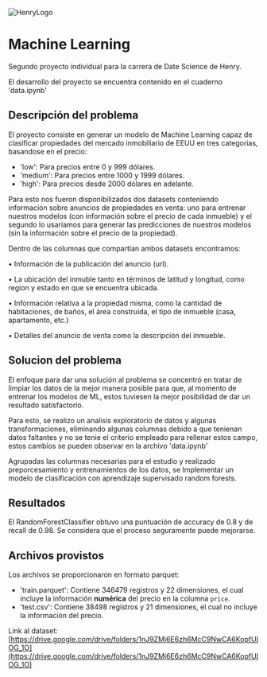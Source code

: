 ![HenryLogo](https://d31uz8lwfmyn8g.cloudfront.net/Assets/logo-henry-white-lg.png)

# Machine Learning

Segundo proyecto individual para la carrera de Date Science de Henry.

El desarrollo del proyecto se encuentra contenido en el cuaderno 'data.ipynb'

## Descripción del problema

El proyecto consiste en generar un modelo de Machine Learning capaz de clasificar propiedades del mercado inmobiliario de EEUU en tres categorias, basandose en el precio:

* 'low': Para precios entre 0 y 999 dólares.
* 'medium': Para precios entre 1000 y 1999 dólares.
* 'high': Para precios desde 2000 dólares en adelante.

Para esto nos fueron disponibilizados dos datasets conteniendo información sobre anuncios de propiedades en venta: uno para entrenar nuestros modelos (con información sobre el precio de cada inmueble) y el segundo lo usaríamos para generar las predicciones de nuestros modelos (sin la información sobre el precio de la propiedad).

Dentro de las columnas que compartían ambos datasets encontramos:

• Información de la  publicación del anuncio (url).

• La ubicación del inmuble tanto en términos de latitud y longitud, como region y estado en que se encuentra ubicada.

• Información relativa a la propiedad misma, como la cantidad de habitaciones, de baños, el área construida, el tipo de inmueble (casa, apartamento, etc.)

• Detalles del anuncio de venta como la descripción del inmueble.

## Solucion del problema

El enfoque para dar una solución al problema se concentró en tratar de limpiar los datos de la mejor manera posible para que, al momento de entrenar los modelos de ML, estos tuviesen la mejor posibilidad de dar un resultado satisfactorio.

Para esto, se realizo un analisis exploratorio de datos y algunas transformaciones, eliminando algunas columnas debido a que tenienan datos faltantes y no se tenie el criterio empleado para rellenar estos campo, estos cambios se pueden observar en la archivo 'data.ipynb'

Agrupadas las columnas necesarias para el estudio y realizado preporcesamiento y entrenamientos de los datos, se Implementar un modelo de clasificación con aprendizaje supervisado random forests.

## Resultados

El RandomForestClassifier  obtuvo una puntuación de accuracy de 0.8 y de recall de 0.98.  Se considera que el proceso seguramente puede mejorarse.

## Archivos provistos

Los archivos se proporcionaron en formato parquet:

* 'train.parquet': Contiene 346479 registros y 22 dimensiones, el cual incluye la información **numérica** del precio en la columna `price`.
* 'test.csv': Contiene 38498 registros y 21 dimensiones, el cual no incluye la información del precio.

Link al dataset: [https://drive.google.com/drive/folders/1nJ9ZMj6E6zh6McC9NwCA6KopfUIOG_1O](https://drive.google.com/drive/folders/1nJ9ZMj6E6zh6McC9NwCA6KopfUIOG_1O)
